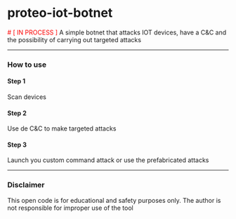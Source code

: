 # proteo-iot-botnet
<span style="color:red"># [ IN PROCESS ]</span>
A simple botnet that attacks IOT devices, have a C&C and the possibility of carrying out targeted attacks

<hr>

### How to use
#### Step 1
Scan devices

#### Step 2
Use de C&C to make targeted attacks

#### Step 3
Launch you custom command attack or use the prefabricated attacks

<hr>

### Disclaimer
This open code is for educational and safety purposes only. 
The author is not responsible for improper use of the tool
